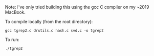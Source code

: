 Note: I've only tried building this using the gcc C compiler on my ~2019 MacBook.

To compile locally (from the root directory):

```
gcc tgrep2.c drutils.c hash.c svd.c -o tgrep2
```

To run: 

```
./tgrep2
```